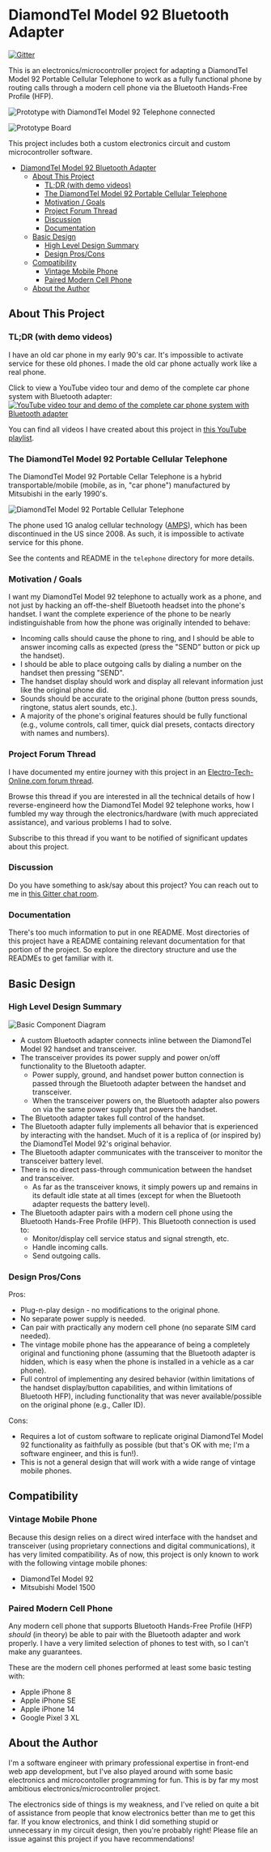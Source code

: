 # DiamondTel Model 92 Bluetooth Adapter

[![Gitter](https://badges.gitter.im/UselessPickles/diamondtel-m92-bluetooth.svg)](https://gitter.im/UselessPickles/diamondtel-m92-bluetooth?utm_source=badge&utm_medium=badge&utm_campaign=pr-badge)

This is an electronics/microcontroller project for adapting a DiamondTel Model 92 Portable Cellular Telephone to work as a fully functional phone by routing calls through a modern cell phone via the Bluetooth Hands-Free Profile (HFP).

![Prototype with DiamondTel Model 92 Telephone connected](readme/phone_connected_to_prototype.JPG)

![Prototype Board](readme/prototype_board.JPG)

This project includes both a custom electronics circuit and custom microcontroller software.

- [DiamondTel Model 92 Bluetooth Adapter](#diamondtel-model-92-bluetooth-adapter)
  - [About This Project](#about-this-project)
    - [TL;DR (with demo videos)](#tldr-with-demo-videos)
    - [The DiamondTel Model 92 Portable Cellular Telephone](#the-diamondtel-model-92-portable-cellular-telephone)
    - [Motivation / Goals](#motivation--goals)
    - [Project Forum Thread](#project-forum-thread)
    - [Discussion](#discussion)
    - [Documentation](#documentation)
  - [Basic Design](#basic-design)
    - [High Level Design Summary](#high-level-design-summary)
    - [Design Pros/Cons](#design-proscons)
  - [Compatibility](#compatibility)
    - [Vintage Mobile Phone](#vintage-mobile-phone)
    - [Paired Modern Cell Phone](#paired-modern-cell-phone)
  - [About the Author](#about-the-author)

## About This Project

### TL;DR (with demo videos)

I have an old car phone in my early 90's car. It's impossible to activate service for these old phones. I made the old car phone actually work like a real phone.

Click to view a YouTube video tour and demo of the complete car phone system with Bluetooth adapter:
[![YouTube video tour and demo of the complete car phone system with Bluetooth adapter](https://img.youtube.com/vi/52AuhS5Jq0Q/0.jpg)](https://www.youtube.com/watch?v=52AuhS5Jq0Q)

You can find all videos I have created about this project in [this YouTube playlist](https://www.youtube.com/playlist?list=PLOlio4FadqvQEWHDXaJHlkvHigROk-RNV).

### The DiamondTel Model 92 Portable Cellular Telephone

The DiamondTel Model 92 Portable Cellar Telephone is a hybrid transportable/mobile (mobile, as in, "car phone") manufactured by Mitsubishi in the early 1990's. 

![DiamondTel Model 92 Portable Cellular Telephone](readme/DiamondTel_Model_92.JPG)

The phone used 1G analog cellular technology ([AMPS](https://en.wikipedia.org/wiki/Advanced_Mobile_Phone_System)), which has been discontinued in the US since 2008. As such, it is impossible to activate service for this phone. 

See the contents and README in the `telephone` directory for more details.

### Motivation / Goals

I want my DiamondTel Model 92 telephone to actually work as a phone, and not just by hacking an off-the-shelf Bluetooth headset into the phone's handset. I want the complete experience of the phone to be nearly indistinguishable from how the phone was originally intended to behave:

- Incoming calls should cause the phone to ring, and I should be able to answer incoming calls as expected (press the "SEND" button or pick up the handset).
- I should be able to place outgoing calls by dialing a number on the handset then pressing "SEND".
- The handset display should work and display all relevant information just like the original phone did.
- Sounds should be accurate to the original phone (button press sounds, ringtone, status alert sounds, etc.).
- A majority of the phone's original features should be fully functional (e.g., volume controls, call timer, quick dial presets, contacts directory with names and numbers).

### Project Forum Thread

I have documented my entire journey with this project in an [Electro-Tech-Online.com forum thread](https://www.electro-tech-online.com/threads/making-a-bluetooth-adapter-for-a-car-phone-from-the-90s.162764/).

Browse this thread if you are interested in all the technical details of how I reverse-engineerd how the DiamondTel Model 92 telephone works, how I fumbled my way through the electronics/hardware (with much appreciated assistance), and various problems I had to solve.

Subscribe to this thread if you want to be notified of significant updates about this project.

### Discussion

Do you have something to ask/say about this project? You can reach out to me in [this Gitter chat room](https://gitter.im/UselessPickles/diamondtel-m92-bluetooth).

### Documentation

There's too much information to put in one README. Most directories of this project have a README containing relevant documentation for that portion of the project. So explore the directory structure and use the READMEs to get familiar with it.

## Basic Design

### High Level Design Summary

![Basic Component Diagram](readme/basic_component_diagram.png)

- A custom Bluetooth adapter connects inline between the DiamondTel Model 92 handset and transceiver.
- The transceiver provides its power supply and power on/off functionality to the Bluetooth adapter.
    - Power supply, ground, and handset power button connection is passed through the Bluetooth adapter between the handset and transceiver.
    - When the transceiver powers on, the Bluetooth adapter also powers on via the same power supply that powers the handset.
- The Bluetooth adapter takes full control of the handset.
- The Bluetooth adapter fully implements all behavior that is experienced by interacting with the handset. Much of it is a replica of (or inspired by) the DiamondTel Model 92's original behavior.
- The Bluetooth adapter communicates with the transceiver to monitor the transceiver battery level.    
- There is no direct pass-through communication between the handset and transceiver.
    - As far as the transceiver knows, it simply powers up and remains in its default idle state at all times (except for when the Bluetooth adapter requests the battery level).
- The Bluetooth adapter pairs with a modern cell phone using the Bluetooth Hands-Free Profile (HFP). This Bluetooth connection is used to:
    - Monitor/display cell service status and signal strength, etc.
    - Handle incoming calls.
    - Send outgoing calls.
    
### Design Pros/Cons

Pros:

- Plug-n-play design - no modifications to the original phone.
- No separate power supply is needed.
- Can pair with practically any modern cell phone (no separate SIM card needed).
- The vintage mobile phone has the appearance of being a completely original and functioning phone (assuming that the Bluetooth adapter is hidden, which is easy when the phone is installed in a vehicle as a car phone).
- Full control of implementing any desired behavior (within limitations of the handset display/button capabilities, and within limitations of Bluetooth HFP), including functionality that was never available/possible on the original phone (e.g., Caller ID).

Cons:

- Requires a lot of custom software to replicate original DiamondTel Model 92 functionality as faithfully as possible (but that's OK with me; I'm a software engineer, and this is fun!).
- This is not a general design that will work with a wide range of vintage mobile phones.

## Compatibility

### Vintage Mobile Phone

Because this design relies on a direct wired interface with the handset and transceiver (using proprietary connections and digital communications), it has very limited compatibility. As of now, this project is only known to work with the following vintage mobile phones:

- DiamondTel Model 92
- Mitsubishi Model 1500

### Paired Modern Cell Phone

Any modern cell phone that supports Bluetooth Hands-Free Profile (HFP) _should_ (in theory) be able to pair with the Bluetooth adapter and work properly. I have a very limited selection of phones to test with, so I can't make any guarantees.

These are the modern cell phones performed at least some basic testing with:

- Apple iPhone 8
- Apple iPhone SE
- Apple iPhone 14
- Google Pixel 3 XL

## About the Author

I'm a software engineer with primary professional expertise in front-end web app development, but I've also played around with some basic electronics and microcontoller programming for fun. This is by far my most ambitious electronics/microcontroller project. 

The electronics side of things is my weakness, and I've relied on quite a bit of assistance from people that know electronics better than me to get this far. If you know electronics, and think I did something stupid or unnecessary in my circuit design, then you're probably right! Please file an issue against this project if you have recommendations!
